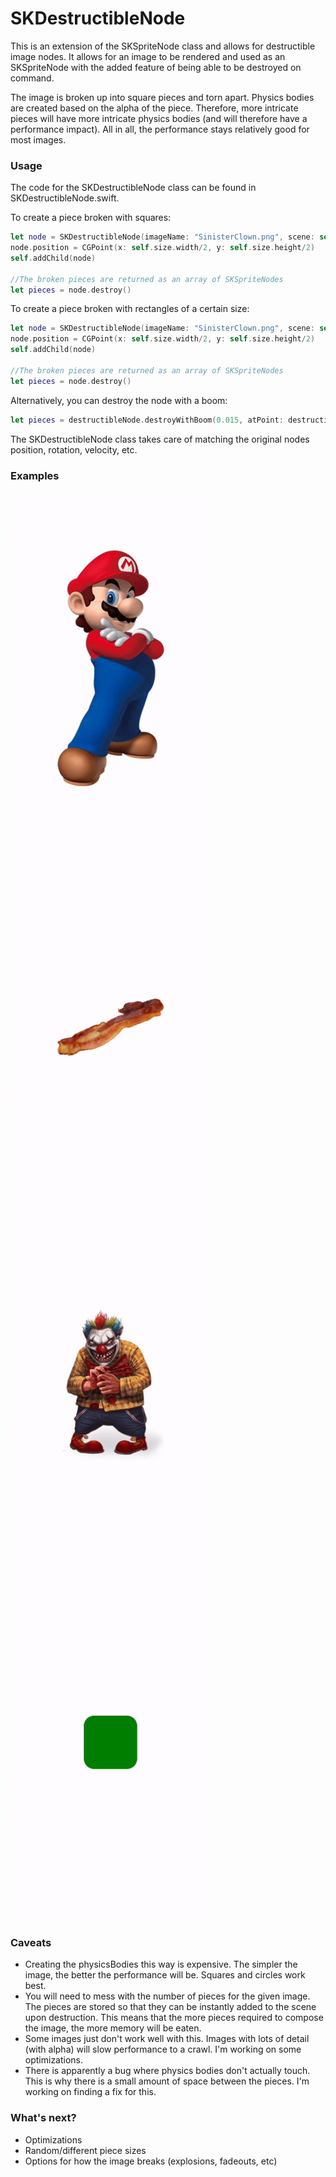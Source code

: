 # SKDestructibleNode
This is an extension of the SKSpriteNode class and allows for destructible image nodes. It allows for an image to be rendered and used as an SKSpriteNode with the added feature of being able to be destroyed on command.  

The image is broken up into square pieces and torn apart.  Physics bodies are created based on the alpha of the piece.  Therefore, more intricate pieces will have more intricate physics bodies (and will therefore have a performance impact).  All in all, the performance stays relatively good for most images. 

### Usage

The code for the SKDestructibleNode class can be found in SKDestructibleNode.swift.

To create a piece broken with squares:

```swift
let node = SKDestructibleNode(imageName: "SinisterClown.png", scene: self, pieceSize: 25)
node.position = CGPoint(x: self.size.width/2, y: self.size.height/2)
self.addChild(node)

//The broken pieces are returned as an array of SKSpriteNodes
let pieces = node.destroy()
```
To create a piece broken with rectangles of a certain size:
```swift
let node = SKDestructibleNode(imageName: "SinisterClown.png", scene: self, rectSize: CGSize(width: 50, height: 20))
node.position = CGPoint(x: self.size.width/2, y: self.size.height/2)
self.addChild(node)

//The broken pieces are returned as an array of SKSpriteNodes
let pieces = node.destroy()
```

Alternatively, you can destroy the node with a boom: 
```swift
let pieces = destructibleNode.destroyWithBoom(0.015, atPoint: destructibleNode.position)
```
The SKDestructibleNode class takes care of matching the original nodes position, rotation, velocity, etc.  

### Examples

![Mario](MarioBreak.gif)
![Bacon](BaconCrumble.gif)
![Clown](ClownDestruction.gif)
![Boom](SquareBoom.gif)

### Caveats

* Creating the physicsBodies this way is expensive.  The simpler the image, the better the performance will be.  Squares and circles work best. 
* You will need to mess with the number of pieces for the given image.  The pieces are stored so that they can be instantly added to the scene upon destruction.  This means that the more pieces required to compose the image, the more memory will be eaten.
* Some images just don't work well with this.  Images with lots of detail (with alpha) will slow performance to a crawl. I'm working on some optimizations. 
* There is apparently a bug where physics bodies don't actually touch.  This is why there is a small amount of space between the pieces.  I'm working on finding a fix for this. 

### What's next?

* Optimizations
* Random/different piece sizes
* Options for how the image breaks (explosions, fadeouts, etc)
